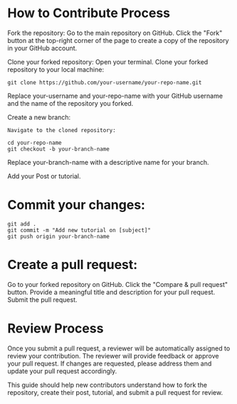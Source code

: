 # How to Contribute Process

Fork the repository:
    Go to the main repository on GitHub.
    Click the "Fork" button at the top-right corner of the page to create a copy of the repository in your GitHub account.

Clone your forked repository:
    Open your terminal.
    Clone your forked repository to your local machine:

```
git clone https://github.com/your-username/your-repo-name.git
```
Replace your-username and your-repo-name with your GitHub username and the name of the repository you forked.

Create a new branch:

    Navigate to the cloned repository:

```
cd your-repo-name
git checkout -b your-branch-name
```
Replace your-branch-name with a descriptive name for your branch.

Add your Post or tutorial.

# Commit your changes:

```
git add .
git commit -m "Add new tutorial on [subject]"
git push origin your-branch-name
```

# Create a pull request:

Go to your forked repository on GitHub.
Click the "Compare & pull request" button.
Provide a meaningful title and description for your pull request.
Submit the pull request.

# Review Process

Once you submit a pull request, a reviewer will be automatically assigned to review your contribution. The reviewer will provide feedback or approve your pull request. If changes are requested, please address them and update your pull request accordingly.

This guide should help new contributors understand how to fork the repository, create their post, tutorial, and submit a pull request for review.
